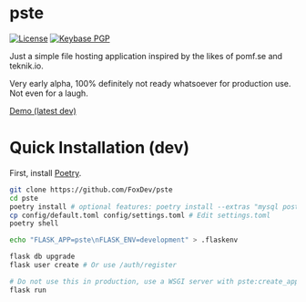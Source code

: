 # pste

[![License](https://img.shields.io/github/license/FoxDev/pste.svg)](https://www.gnu.org/licenses/gpl.txt)
[![Keybase PGP](https://img.shields.io/keybase/pgp/TheReverend403.svg)](https://keybase.io/thereverend403)

Just a simple file hosting application inspired by the likes of pomf.se and teknik.io.

Very early alpha, 100% definitely not ready whatsoever for production use. Not even for a laugh.

[Demo (latest dev)](https://dev.pste.pw)

# Quick Installation (dev)

First, install [Poetry](https://poetry.eustace.io/).

```sh
git clone https://github.com/FoxDev/pste
cd pste
poetry install # optional features: poetry install --extras "mysql postgresql gunicorn sentry"
cp config/default.toml config/settings.toml # Edit settings.toml
poetry shell

echo "FLASK_APP=pste\nFLASK_ENV=development" > .flaskenv

flask db upgrade
flask user create # Or use /auth/register

# Do not use this in production, use a WSGI server with pste:create_app() as your entrypoint.
flask run
```
